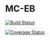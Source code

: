 # MC-EB

[![Build Status](https://travis-ci.com/Enzo127/MC-EB.svg?token=Nx3isxfu7pDpvqBeY9pq&branch=main)](https://travis-ci.com/Enzo127/MC-EB)

<a href='https://coveralls.io/github/Enzo127/MC-EB?branch=main'><img src='https://coveralls.io/repos/github/Enzo127/MC-EB/badge.svg?branch=main' alt='Coverage Status' /></a>
